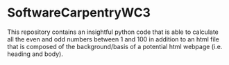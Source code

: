 # SoftwareCarpentryWC3
This repository contains an insightful python code that is able to calculate all the even and odd numbers between 1 and 100 in addition to an html file that is composed of the background/basis of a potential html webpage (i.e. heading and body).
